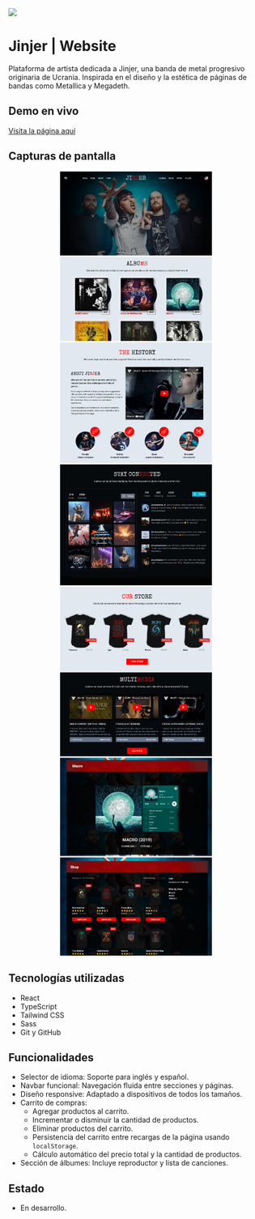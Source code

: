 ![](https://github.com/EmmaLCruz/nephews/blob/main/public/jinjer-banner.jpg)

# Jinjer | Website

Plataforma de artista dedicada a Jinjer, una banda de metal progresivo originaria de Ucrania. Inspirada en el diseño y la estética de páginas de bandas como Metallica y Megadeth.

## Demo en vivo

[Visita la página aquí](https://jinjer.vercel.app/)

## Capturas de pantalla

<p align="center">
  <img src="https://github.com/EmmaLCruz/jinjer/blob/main/src/assets/images/hero-banner.jpg" alt="Vista principal" width="300px">
  <img src="https://github.com/EmmaLCruz/jinjer/blob/main/src/assets/images/albums-banner.jpg" alt="Albums" width="300px">
  <img src="https://github.com/EmmaLCruz/jinjer/blob/main/src/assets/images/about-banner.jpg" alt="About" width="300px">
  <img src="https://github.com/EmmaLCruz/jinjer/blob/main/src/assets/images/follow-banner.jpg" alt="Follow" width="300px">
  <img src="https://github.com/EmmaLCruz/jinjer/blob/main/src/assets/images/store-banner.jpg" alt="Store" width="300px">
  <img src="https://github.com/EmmaLCruz/jinjer/blob/main/src/assets/images/multimedia-banner.jpg" alt="Multimedia" width="300px">
  <img src="https://github.com/EmmaLCruz/jinjer/blob/main/src/assets/images/music-banner%20.jpg" alt="Music" width="300px">
  <img src="https://github.com/EmmaLCruz/jinjer/blob/main/src/assets/images/shop-banner.jpg" alt="Shop" width="300px">
</p>

## Tecnologías utilizadas

- React
- TypeScript
- Tailwind CSS
- Sass
- Git y GitHub

## Funcionalidades

- Selector de idioma: Soporte para inglés y español.
- Navbar funcional: Navegación fluida entre secciones y páginas.
- Diseño responsive: Adaptado a dispositivos de todos los tamaños.
- Carrito de compras:
  - Agregar productos al carrito.
  - Incrementar o disminuir la cantidad de productos.
  - Eliminar productos del carrito.
  - Persistencia del carrito entre recargas de la página usando `localStorage`.
  - Cálculo automático del precio total y la cantidad de productos.
- Sección de álbumes: Incluye reproductor y lista de canciones.

## Estado

- En desarrollo.
